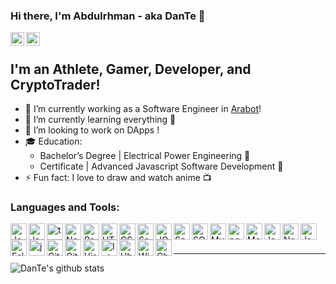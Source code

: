 ### Hi there, I'm Abdulrhman - aka DanTe 👋

[<img align="left" alt="dantemessy | LinkedIn" width="22px" src="https://cdn.jsdelivr.net/npm/simple-icons@v3/icons/linkedin.svg" />][linkedin]
[<img align="left" alt="dantemessy | Telegram" width="22px" src="https://cdn.jsdelivr.net/npm/simple-icons@3.4.0/icons/telegram.svg" />][telegram]

<br />

## I'm an Athlete, Gamer, Developer, and CryptoTrader!
- 🔭 I’m currently working as a Software Engineer in [Arabot][website]!
- 🌱 I’m currently learning everything 🤣
- 🔗 I’m looking to work on DApps !
- 🎓 Education: 
    - Bachelor’s Degree | Electrical Power Engineering 🔌
    - Certificate | Advanced Javascript Software Development 🔧
- ⚡ Fun fact: I love to draw and watch anime 📺 



### Languages and Tools:

<img align="left" alt="JavaScript" width="26px" src="https://cdn.jsdelivr.net/npm/simple-icons@3.3.0/icons/javascript.svg" />
<img align="left" alt="Java" width="26px" src="https://cdn.jsdelivr.net/npm/simple-icons@3.3.0/icons/java.svg" />
<img align="left" alt="typescript" width="26px" src="https://cdn.jsdelivr.net/npm/simple-icons@3.4.0/icons/typescript.svg" />
<img align="left" alt="Node.js" width="26px" src="https://cdn.jsdelivr.net/npm/simple-icons@3.4.0/icons/node-dot-js.svg" />
<img align="left" alt="React" width="26px" src="https://cdn.jsdelivr.net/npm/simple-icons@3.4.0/icons/react.svg" />
<img align="left" alt="HTML5" width="26px" src="https://cdn.jsdelivr.net/npm/simple-icons@3.4.0/icons/html5.svg" />
<img align="left" alt="CSS3" width="26px" src="https://cdn.jsdelivr.net/npm/simple-icons@3.4.0/icons/css3.svg" />
<img align="left" alt="Sass" width="26px" src="https://cdn.jsdelivr.net/npm/simple-icons@3.4.0/icons/sass.svg" />
<img align="left" alt="JQuery" width="26px" src="https://cdn.jsdelivr.net/npm/simple-icons@3.3.0/icons/jquery.svg" />
<img align="left" alt="Spring" width="26px" src="https://cdn.jsdelivr.net/npm/simple-icons@3.3.0/icons/spring.svg" />
<img align="left" alt="SQL" width="26px" src="https://image.flaticon.com/icons/svg/29/29594.svg" />
<img align="left" alt="MySQL" width="26px" src="https://cdn.jsdelivr.net/npm/simple-icons@3.4.0/icons/mysql.svg" />
<img align="left" alt="pgSQL" width="26px" src="https://cdn.jsdelivr.net/npm/simple-icons@3.3.0/icons/postgresql.svg" />
<img align="left" alt="MongoDB" width="26px" src="https://cdn.jsdelivr.net/npm/simple-icons@3.4.0/icons/mongodb.svg" />
<img align="left" alt="Jest" width="26px" src="https://cdn.jsdelivr.net/npm/simple-icons@3.4.0/icons/jest.svg" />
<img align="left" alt="Nodemon" width="26px" src="https://cdn.jsdelivr.net/npm/simple-icons@3.4.0/icons/nodemon.svg" />
<img align="left" alt="Json" width="26px" src="https://cdn.jsdelivr.net/npm/simple-icons@3.4.0/icons/json.svg" />
<img align="left" alt="Eslint" width="26px" src="https://cdn.jsdelivr.net/npm/simple-icons@3.4.0/icons/eslint.svg" />
<img align="left" alt="jsw" width="26px" src="https://cdn.jsdelivr.net/npm/simple-icons@3.4.0/icons/jsonwebtokens.svg" />
<img align="left" alt="Git" width="26px" src="https://cdn.jsdelivr.net/npm/simple-icons@3.4.0/icons/git.svg" />
<img align="left" alt="GitHub" width="26px" src="https://cdn.jsdelivr.net/npm/simple-icons@3.4.0/icons/github.svg" />
<img align="left" alt="Visual Studio Code" width="26px" src="https://cdn.jsdelivr.net/npm/simple-icons@3.4.0/icons/visualstudiocode.svg" />
<img align="left" alt="IntelliJ" width="26px" src="https://cdn.jsdelivr.net/npm/simple-icons@3.3.0/icons/intellijidea.svg" />
<img align="left" alt="Ubunto" width="26px" src="https://cdn.jsdelivr.net/npm/simple-icons@3.3.0/icons/ubuntu.svg" />
<img align="left" alt="Windows" width="26px" src="https://cdn.jsdelivr.net/npm/simple-icons@3.3.0/icons/windows.svg" />
<img align="left" alt="Chrome" width="26px" src="https://cdn.jsdelivr.net/npm/simple-icons@3.0.0/icons/googlechrome.svg" />

<br />
<br />

---

![DanTe's github stats](https://github-readme-stats.vercel.app/api?username=dantemessy)


[website]: https://arabot.io
[twitter]: https://twitter.com/dantemessy
[instagram]: https://www.instagram.com/dante.messy
[facebook]: https://www.facebook.com/DanTe.Messy
[linkedin]: https://www.linkedin.com/in/abdulrhman-alharasis
[telegram]: https://t.me/dantemessy
